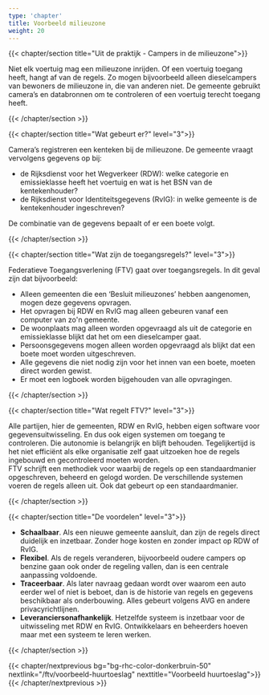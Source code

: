 ```yaml
---
type: 'chapter'
title: Voorbeeld milieuzone
weight: 20
---
```


{{< chapter/section title="Uit de praktijk - Campers in de milieuzone">}}

Niet elk voertuig mag een milieuzone inrijden. Of een voertuig toegang heeft, hangt af van de regels. 
Zo mogen bijvoorbeeld alleen dieselcampers van bewoners de milieuzone in, die van anderen niet. 
De gemeente gebruikt camera’s en databronnen om te controleren of een voertuig terecht toegang heeft.

{{< /chapter/section >}}

{{< chapter/section title="Wat gebeurt er?" level="3">}}

Camera’s registreren een kenteken bij de milieuzone. De gemeente vraagt vervolgens gegevens op bij:

- de Rijksdienst voor het Wegverkeer (RDW): welke categorie en emissieklasse heeft het voertuig en wat is het BSN van de kentekenhouder?
- de Rijksdienst voor Identiteitsgegevens (RvIG): in welke gemeente is de kentekenhouder ingeschreven?
  
De combinatie van de gegevens bepaalt of er een boete volgt.

{{< /chapter/section >}}

{{< chapter/section title="Wat zijn de toegangsregels?" level="3">}}

Federatieve Toegangsverlening (FTV) gaat over toegangsregels. In dit geval zijn dat bijvoorbeeld:

- Alleen gemeenten die een ‘Besluit milieuzones’ hebben aangenomen, mogen deze gegevens opvragen.
- Het opvragen bij RDW en RvIG mag alleen gebeuren vanaf een computer van zo'n gemeente.
- De woonplaats mag alleen worden opgevraagd als uit de categorie en emissieklasse blijkt dat het om een dieselcamper gaat.
- Persoonsgegevens mogen alleen worden opgevraagd als blijkt dat een boete moet worden uitgeschreven.
- Alle gegevens die niet nodig zijn voor het innen van een boete, moeten direct worden gewist.
- Er moet een logboek worden bijgehouden van alle opvragingen.

{{< /chapter/section >}}

{{< chapter/section title="Wat regelt FTV?" level="3">}}

Alle partijen, hier de gemeenten, RDW en RvIG, hebben eigen software voor gegevensuitwisseling. 
En dus ook eigen systemen om toegang te controleren. Die autonomie is belangrijk en blijft behouden. 
Tegelijkertijd is het niet efficiënt als elke organisatie zelf gaat uitzoeken hoe de regels ingebouwd en gecontroleerd moeten worden.  
FTV schrijft een methodiek voor waarbij de regels op een standaardmanier opgeschreven, beheerd en gelogd worden.
De verschillende systemen voeren de regels alleen uit. Ook dat gebeurt op een standaardmanier.

{{< /chapter/section >}}

{{< chapter/section title="De voordelen" level="3">}}

- **Schaalbaar**. Als een nieuwe gemeente aansluit, dan zijn de regels direct duidelijk en inzetbaar. Zonder hoge kosten en zonder impact op RDW of RvIG.
- **Flexibel**. Als de regels veranderen, bijvoorbeeld oudere campers op benzine gaan ook onder de regeling vallen, dan is een centrale
aanpassing voldoende.
- **Traceerbaar**. Als later navraag gedaan wordt over waarom een auto eerder wel of niet is beboet, dan is de historie van regels 
en gegevens beschikbaar als onderbouwing. Alles gebeurt volgens AVG en andere privacyrichtlijnen.
- **Leveranciersonafhankelijk**. Hetzelfde systeem is inzetbaar voor de uitwisseling met RDW en RvIG. Ontwikkelaars en beheerders hoeven maar met een systeem te leren werken.

{{< /chapter/section >}}

{{< chapter/nextprevious bg="bg-rhc-color-donkerbruin-50" nextlink="/ftv/voorbeeld-huurtoeslag" nexttitle="Voorbeeld huurtoeslag">}}
{{< /chapter/nextprevious >}}
